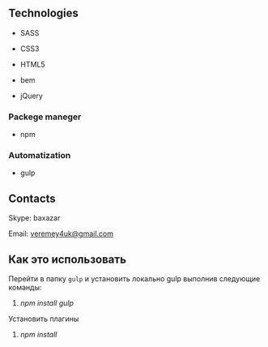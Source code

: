 ## Technologies

* SASS

* CSS3

* HTML5

* bem

* jQuery

### Packege maneger

* npm

### Automatization

* gulp

## Contacts

Skype: baxazar

Email: [veremey4uk@gmail.com](mailto:veremey4uk@gmail.com)

## Как это использовать

Перейти в папку `gulp` и установить локально gulp выполнив следующие команды:

1. *npm install gulp*

Установить плагины

1. *npm install*
